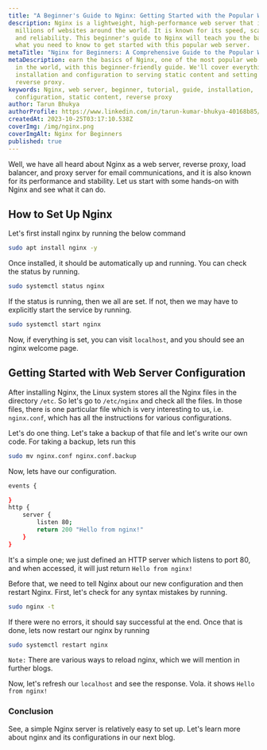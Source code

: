 ```yaml
---
title: "A Beginner's Guide to Nginx: Getting Started with the Popular Web Server."
description: Nginx is a lightweight, high-performance web server that is used by
  millions of websites around the world. It is known for its speed, scalability,
  and reliability. This beginner's guide to Nginx will teach you the basics of
  what you need to know to get started with this popular web server.
metaTitle: "Nginx for Beginners: A Comprehensive Guide to the Popular Web Server"
metaDescription: earn the basics of Nginx, one of the most popular web servers
  in the world, with this beginner-friendly guide. We'll cover everything from
  installation and configuration to serving static content and setting up a
  reverse proxy.
keywords: Nginx, web server, beginner, tutorial, guide, installation,
  configuration, static content, reverse proxy
author: Tarun Bhukya
authorProfile: https://www.linkedin.com/in/tarun-kumar-bhukya-40168b85/
createdAt: 2023-10-25T03:17:10.538Z
coverImg: /img/nginx.png
coverImgAlt: Nginx for Beginners
published: true
---
```

Well, we have all heard about Nginx as a web server, reverse proxy, load balancer, and proxy server for email communications, and it is also known for its performance and stability. Let us start with some hands-on with Nginx and see what it can do.

## How to Set Up Nginx

Let's first install nginx by running the below command

```bash
sudo apt install nginx -y
```

Once installed, it should be automatically up and running. You can check the status by running.

```bash
sudo systemctl status nginx
```

If the status is running, then we all are set. If not, then we may have to explicitly start the service by running.

```bash
sudo systemctl start nginx
```

Now, if everything is set, you can visit `localhost`, and you should see an nginx welcome page.

## Getting Started with Web Server Configuration

After installing Nginx, the Linux system stores all the Nginx files in the directory `/etc`. So let's go to `/etc/nginx` and check all the files. In those files, there is one particular file which is very interesting to us, i.e. `nginx.conf`, which has all the instructions for various configurations.

Let's do one thing. Let's take a backup of that file and let's write our own code.
For taking a backup, lets run this

```bash
sudo mv nginx.conf nginx.conf.backup
```

Now, lets have our configuration.

```bash
events {

}
http {
    server {
        listen 80;
        return 200 "Hello from nginx!"
    }
}
```

It's a simple one; we just defined an HTTP server which listens to port 80, and when accessed, it will just return `Hello from nginx!`

Before that, we need to tell Nginx about our new configuration and then restart Nginx. First, let's check for any syntax mistakes by running.

```bash
sudo nginx -t
```

If there were no errors, it should say successful at the end. Once that is done, lets now restart our nginx by running

```bash
sudo systemctl restart nginx
```

`Note:` There are various ways to reload nginx, which we will mention in further blogs.

Now, let's refresh our `localhost` and see the response. Vola. it shows `Hello from nginx!`

### Conclusion

See, a simple Nginx server is relatively easy to set up. Let's learn more about nginx and its configurations in our next blog.